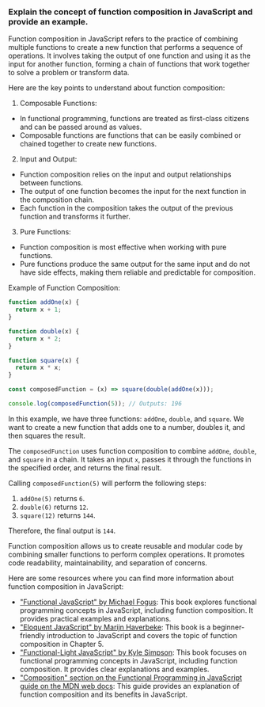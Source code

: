 ### Explain the concept of function composition in JavaScript and provide an example.

Function composition in JavaScript refers to the practice of combining multiple functions to create a new function that performs a sequence of operations. It involves taking the output of one function and using it as the input for another function, forming a chain of functions that work together to solve a problem or transform data.

Here are the key points to understand about function composition:

1. Composable Functions:
  - In functional programming, functions are treated as first-class citizens and can be passed around as values.
  - Composable functions are functions that can be easily combined or chained together to create new functions.

2. Input and Output:
  - Function composition relies on the input and output relationships between functions.
  - The output of one function becomes the input for the next function in the composition chain.
  - Each function in the composition takes the output of the previous function and transforms it further.

3. Pure Functions:
  - Function composition is most effective when working with pure functions.
  - Pure functions produce the same output for the same input and do not have side effects, making them reliable and predictable for composition.

Example of Function Composition:

```javascript
function addOne(x) {
  return x + 1;
}

function double(x) {
  return x * 2;
}

function square(x) {
  return x * x;
}

const composedFunction = (x) => square(double(addOne(x)));

console.log(composedFunction(5)); // Outputs: 196
```

In this example, we have three functions: `addOne`, `double`, and `square`. We want to create a new function that adds one to a number, doubles it, and then squares the result.

The `composedFunction` uses function composition to combine `addOne`, `double`, and `square` in a chain. It takes an input `x`, passes it through the functions in the specified order, and returns the final result.

Calling `composedFunction(5)` will perform the following steps:
1. `addOne(5)` returns `6`.
2. `double(6)` returns `12`.
3. `square(12)` returns `144`.

Therefore, the final output is `144`.

Function composition allows us to create reusable and modular code by combining smaller functions to perform complex operations. It promotes code readability, maintainability, and separation of concerns.

Here are some resources where you can find more information about function composition in JavaScript:

- ["Functional JavaScript" by Michael Fogus](https://www.oreilly.com/library/view/functional-javascript/9781449360788/): This book explores functional programming concepts in JavaScript, including function composition. It provides practical examples and explanations.
- ["Eloquent JavaScript" by Marijn Haverbeke](https://eloquentjavascript.net/): This book is a beginner-friendly introduction to JavaScript and covers the topic of function composition in Chapter 5.
- ["Functional-Light JavaScript" by Kyle Simpson](https://github.com/getify/Functional-Light-JS): This book focuses on functional programming concepts in JavaScript, including function composition. It provides clear explanations and examples.
- ["Composition" section on the Functional Programming in JavaScript guide on the MDN web docs](https://developer.mozilla.org/en-US/docs/Web/JavaScript/Guide/Functional_programming#Composition): This guide provides an explanation of function composition and its benefits in JavaScript. 

